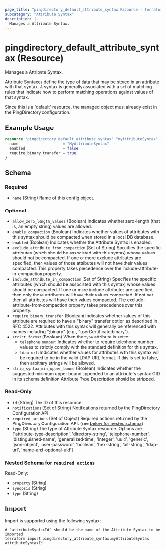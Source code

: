 ```yaml
---
page_title: "pingdirectory_default_attribute_syntax Resource - terraform-provider-pingdirectory"
subcategory: "Attribute Syntax"
description: |-
  Manages a Attribute Syntax.
---
```


# pingdirectory_default_attribute_syntax (Resource)

Manages a Attribute Syntax.

Attribute Syntaxes define the type of data that may be stored in an attribute with that syntax. A syntax is generally associated with a set of matching rules that indicate how to perform matching operations against values of that syntax.

Since this is a 'default' resource, the managed object must already exist in the PingDirectory configuration.

## Example Usage

```terraform
resource "pingdirectory_default_attribute_syntax" "myAttributeSyntax" {
  name                    = "MyAttributeSyntax"
  enabled                 = false
  require_binary_transfer = true
}
```

<!-- schema generated by tfplugindocs -->
## Schema

### Required

- `name` (String) Name of this config object.

### Optional

- `allow_zero_length_values` (Boolean) Indicates whether zero-length (that is, an empty string) values are allowed.
- `enable_compaction` (Boolean) Indicates whether values of attributes with this syntax should be compacted when stored in a local DB database.
- `enabled` (Boolean) Indicates whether the Attribute Syntax is enabled.
- `exclude_attribute_from_compaction` (Set of String) Specifies the specific attributes (which should be associated with this syntax) whose values should not be compacted. If one or more exclude attributes are specified, then values of those attributes will not have their values compacted. This property takes precedence over the include-attribute-in-compaction property.
- `include_attribute_in_compaction` (Set of String) Specifies the specific attributes (which should be associated with this syntax) whose values should be compacted. If one or more include attributes are specified, then only those attributes will have their values compacted. If not set then all attributes will have their values compacted. The exclude-attribute-from-compaction property takes precedence over this property.
- `require_binary_transfer` (Boolean) Indicates whether values of this attribute are required to have a "binary" transfer option as described in RFC 4522. Attributes with this syntax will generally be referenced with names including ";binary" (e.g., "userCertificate;binary").
- `strict_format` (Boolean) When the `type` attribute is set to:
  - `telephone-number`: Indicates whether to require telephone number values to strictly comply with the standard definition for this syntax.
  - `ldap-url`: Indicates whether values for attributes with this syntax will be required to be in the valid LDAP URL format. If this is set to false, then arbitrary strings will be allowed.
- `strip_syntax_min_upper_bound` (Boolean) Indicates whether the suggested minimum upper bound appended to an attribute's syntax OID in its schema definition Attribute Type Description should be stripped.

### Read-Only

- `id` (String) The ID of this resource.
- `notifications` (Set of String) Notifications returned by the PingDirectory Configuration API.
- `required_actions` (Set of Object) Required actions returned by the PingDirectory Configuration API. (see [below for nested schema](#nestedatt--required_actions))
- `type` (String) The type of Attribute Syntax resource. Options are ['attribute-type-description', 'directory-string', 'telephone-number', 'distinguished-name', 'generalized-time', 'integer', 'uuid', 'generic', 'json-object', 'user-password', 'boolean', 'hex-string', 'bit-string', 'ldap-url', 'name-and-optional-uid']

<a id="nestedatt--required_actions"></a>
### Nested Schema for `required_actions`

Read-Only:

- `property` (String)
- `synopsis` (String)
- `type` (String)

## Import

Import is supported using the following syntax:

```shell
# "attributeSyntaxId" should be the name of the Attribute Syntax to be imported
terraform import pingdirectory_attribute_syntax.myAttributeSyntax attributeSyntaxId
```

